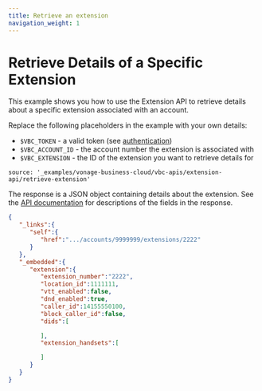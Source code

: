 ```yaml
---
title: Retrieve an extension
navigation_weight: 1
---
```


# Retrieve Details of a Specific Extension

This example shows you how to use the Extension API to retrieve details about a specific extension associated with an account.

Replace the following placeholders in the example with your own details:

* `$VBC_TOKEN` - a valid token (see [authentication](http://localhost:3000/vonage-business-cloud/vbc-apis/getting-started/authentication))
* `$VBC_ACCOUNT_ID` - the account number the extension is associated with
* `$VBC_EXTENSION` - the ID of the extension you want to retrieve details for

```building_blocks
source: '_examples/vonage-business-cloud/vbc-apis/extension-api/retrieve-extension'
```

The response is a JSON object containing details about the extension. See the [API documentation](/api/vonage-business-cloud/extension#ExtensionCtrl.getAccountExtensionByID) for descriptions of the fields in the response.

```json
{
   "_links":{
      "self":{
         "href":".../accounts/9999999/extensions/2222"
      }
   },
   "_embedded":{
      "extension":{
         "extension_number":"2222",
         "location_id":1111111,
         "vtt_enabled":false,
         "dnd_enabled":true,
         "caller_id":14155550100,
         "block_caller_id":false,
         "dids":[

         ],
         "extension_handsets":[

         ]
      }
   }
}
```

